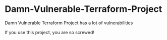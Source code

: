 # Damn-Vulnerable-Terraform-Project
Damn Vulnerable Terraform Project has a lot of vulnerabilities

If you use this project, you are so screwed!
